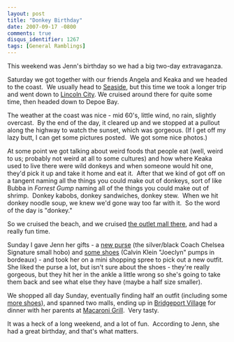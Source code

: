 ```yaml
---
layout: post
title: "Donkey Birthday"
date: 2007-09-17 -0800
comments: true
disqus_identifier: 1267
tags: [General Ramblings]
---
```

This weekend was Jenn's birthday so we had a big two-day extravaganza.

Saturday we got together with our friends Angela and Keaka and we headed
to the coast.  We usually head to
[Seaside](http://maps.google.com/maps?f=q&hl=en&geocode=&q=seaside,+or&ie=UTF8&ll=45.73686,-123.381958&spn=1.219207,2.477417&z=9&om=1),
but this time we took a longer trip and went down to [Lincoln
City](http://maps.google.com/maps?f=q&hl=en&geocode=&q=Lincoln+City,+OR&ie=UTF8&om=1&ll=45.805829,-123.475342&spn=2.680483,3.295898&z=7&iwloc=addr&source=embed).
We cruised around there for quite some time, then headed down to Depoe
Bay.

The weather at the coast was nice - mid 60's, little wind, no rain,
slightly overcast.  By the end of the day, it cleared up and we stopped
at a pullout along the highway to watch the sunset, which was gorgeous.
(If I get off my lazy butt, I can get some pictures posted.  We got some
nice photos.)

At some point we got talking about weird foods that people eat (well,
weird to us; probably not weird at all to some cultures) and how where
Keaka used to live there were wild donkeys and when someone would hit
one, they'd pick it up and take it home and eat it.  After that we kind
of got off on a tangent naming all the things you could make out of
donkeys, sort of like Bubba in *Forrest Gump* naming all of the things
you could make out of shrimp.  Donkey kabobs, donkey sandwiches, donkey
stew.  When we hit donkey noodle soup, we knew we'd gone way too far
with it.  So the word of the day is "donkey."

So we cruised the beach, and we cruised [the outlet mall
there](http://www.tangeroutlet.com/center/LIN), and had a really fun
time.

Sunday I gave Jenn her gifts - a [new
purse](http://www.coach.com/content/Product.aspx?category_id=110&product_no=9681)
(the silver/black Coach Chelsea Signature small hobo) and [some
shoes](http://www.lorisshoes.com/product.asp?pfid=LDS04391) (Calvin
Klein "Joeclyn" pumps in bordeaux) - and took her on a mini shopping
spree to pick out a new outfit.  She liked the purse a lot, but isn't
sure about the shoes - they're really gorgeous, but they hit her in the
ankle a little wrong so she's going to take them back and see what else
they have (maybe a half size smaller).

We shopped all day Sunday, eventually finding half an outfit (including
some [more
shoes](http://www.amazon.com/gp/product/B000N7FVK4?ie=UTF8&tag=mhsvortex&linkCode=as2&camp=1789&creative=9325&creativeASIN=B000N7FVK4)),
and spanned two malls, ending up in [Bridgeport
Village](http://www.bridgeport-village.com) for dinner with her parents
at [Macaroni Grill](http://www.macaronigrill.com).  Very tasty.

It was a heck of a long weekend, and a lot of fun.  According to Jenn,
she had a great birthday, and that's what matters.

